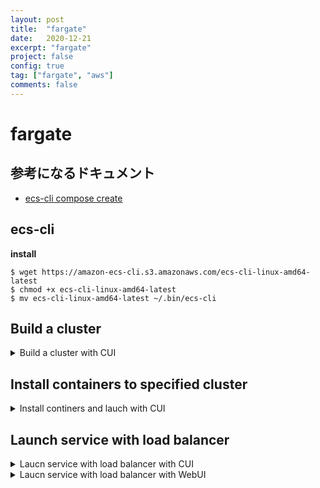 ```yaml
---
layout: post
title:  "fargate"
date:   2020-12-21
excerpt: "fargate"
project: false
config: true
tag: ["fargate", "aws"]
comments: false
---
```


# fargate

## 参考になるドキュメント
 - [ecs-cli compose create](https://docs.aws.amazon.com/ja_jp/AmazonECS/latest/developerguide/cmd-ecs-cli-compose-create.html)

## ecs-cli

**install**  
```console
$ wget https://amazon-ecs-cli.s3.amazonaws.com/ecs-cli-linux-amd64-latest
$ chmod +x ecs-cli-linux-amd64-latest
$ mv ecs-cli-linux-amd64-latest ~/.bin/ecs-cli
```

## Build a cluster

<details>
<summary>Build a cluster with CUI</summary>
<div markdown="1">
**1. naming a cluster and primitive settings**
```console
$ ecs-cli configure --cluster ${CLUSTER_NAME} --default-launch-type FARGATE --config-name ${CONFIG_NAME} --region us-west-2
```

**2. grant permission to access resources to tool**  
```console
$ ecs-cli configure profile --profile-name ${PROFILE_NAME} --access-key $AWS_ACCESS_KEY_ID --secret-key $AWS_SECRET_ACCESS_KEY
```

**3. up a cluster**  
```console
$ ecs-cli up --cluster-config ${CONFIG_NAME} --ecs-profile ${PROFILE_NAME}
```
このときに出力される`VPC_ID`と、`SUBNET_ID`は必要になる(後のロードバランサーやRDSとの接続にも必要だと思われる)

**4. open ports to security groups**  
ポート開放を行う 
```console
$ aws ec2 describe-security-groups --filters Name=vpc-id,Values=${VPC_ID} --region us-west-2
```
以上で、`SECURITY_GROUP_ID`がわかる  
```console
$ aws ec2 authorize-security-group-ingress --group-id ${SECURITY_GROUP_ID} --protocol tcp --port 80 --cidr 0.0.0.0/0 --region us-west-2
```
</div>
</details>

## Install containers to specified cluster
<details>
<summary>Install continers and lauch with CUI</summary>
<div markdown="1">
**1. edit compose yamls**
`docker-compose`のように、`docker-compose.yml`と`ecs-params.yml`を作成する必要がある  

*docker-compose.yml*
```yaml
version: '3'
services:
  web:
    image: tutum/hello-world
    ports:
      - "80:80"
```
*ecs-params.yml*
```yaml
version: 1
task_definition:
  task_execution_role: ecsTaskExecutionRole
  ecs_network_mode: awsvpc
  task_size:
    mem_limit: 0.5GB
    cpu_limit: 256
run_params:
  network_configuration:
    awsvpc_configuration:
      subnets:
        - "subnet-08532f9d9fd8de05d"
        - "subnet-00ecfeb1fcf3e906b"
      security_groups:
        - "sg-01ebe59998cad5405"
      assign_public_ip: ENABLED
```
通常、`subnets`と`security_groups`は再編集することがないので、ハードコードを期待してるものと考えられる

**2. compose**
```console
$ ecs-cli compose service up --create-log-groups
```
より簡単には
```console
$ ecs-cli compose service up
```

**3. options**  
*list*
```console
$ aws ec2 list-compose
```

*ps*  
```console
$ ecs-cli ps
```

*dockerのコンテナを作り直したときの反映等*  
```console
$ ecs-cli compose service stop # 一度止めて
$ ecs-cli compose service up # 再度, upすると新しいコンテンを参照して起動する
```

*`ecs-cli`のデフォルトのclusterを再設定する*
```console
$ ecs-cli configure --cluster test-cluster-01 --region us-west-2
```
</div>
</details>

## Launch service with load balancer
<details>
<summary>Laucn service with load balancer with CUI</summary>
<div markdown="1">
`docker-compose.yml`に記されたサービス名・ポートが`--container-name`と`--container-port`に対応するようである.  
`--target-group-arn`は`load balancer`の`ターゲットグループ`から確認できる

```console
$ ecs-cli compose service up --cluster test-cluster-01 \
  --target-group-arn arn:aws:elasticloadbalancing:us-west-2:596985414779:targetgroup/test-lb-03/fadc4fb63351c278 \
  --container-name web \
  --container-port 80
```
</div>
</details>

<details>
<summary>Laucn service with load balancer with WebUI</summary>
<div markdown="1">
~NOTE: 現状、CUIで`load balancer`を有効化できていない~  
`load balancer`を有効化できた -> `arn`と`arnグループ`が異なっていたらしい

`load balancer`の設定
 1. `applicattion load balancer`である必要がある
 2. `vpc_id`と`security_group_id`は`cluster`と一致している必要がある
 3. `ターゲットの登録`は無視する

`load balancer`が作成できたら  
`Amazon ECS` -> `クラスター` -> `(すでにデプロイされたクラスターに)サービスを作成` -> `案内に従ってすすめる...`  
</div>
</details>

